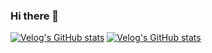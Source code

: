 ### Hi there 👋

[![Velog's GitHub stats](https://velog-readme-stats.vercel.app/api/badge?name=pc_jin)](https://velog.io/@pc_jin) 
[![Velog's GitHub stats](https://velog-readme-stats.vercel.app/api?name=pc_jin)](http://velog.io/@pc_jin/post-stats-update)

<!--
**devpcjin/devpcjin** is a ✨ _special_ ✨ repository because its `README.md` (this file) appears on your GitHub profile.

Here are some ideas to get you started:

- 🔭 I’m currently working on ...
- 🌱 I’m currently learning ...
- 👯 I’m looking to collaborate on ...
- 🤔 I’m looking for help with ...
- 💬 Ask me about ...
- 📫 How to reach me: ...
- 😄 Pronouns: ...
- ⚡ Fun fact: ...
-->
